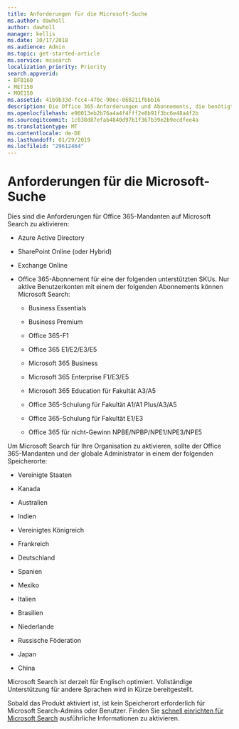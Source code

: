```yaml
---
title: Anforderungen für die Microsoft-Suche
ms.author: dawholl
author: dawholl
manager: kellis
ms.date: 10/17/2018
ms.audience: Admin
ms.topic: get-started-article
ms.service: mssearch
localization_priority: Priority
search.appverid:
- BFB160
- MET150
- MOE150
ms.assetid: 41b9b33d-fcc4-470c-90ec-068211fbbb16
description: Die Office 365-Anforderungen und Abonnements, die benötigt werden, aktivieren Microsoft Search
ms.openlocfilehash: e90013eb2b76a4a4f4fff2e8b91f3bc6e48a4f2b
ms.sourcegitcommit: 1c038d87efab4840d97b1f367b39e2b9ecdfee4a
ms.translationtype: MT
ms.contentlocale: de-DE
ms.lasthandoff: 01/29/2019
ms.locfileid: "29612464"
---
```

# <a name="requirements-for-microsoft-search"></a>Anforderungen für die Microsoft-Suche

Dies sind die Anforderungen für Office 365-Mandanten auf Microsoft Search zu aktivieren: 
  
- Azure Active Directory
    
- SharePoint Online (oder Hybrid)
    
- Exchange Online
    
- Office 365-Abonnement für eine der folgenden unterstützten SKUs. Nur aktive Benutzerkonten mit einem der folgenden Abonnements können Microsoft Search:
    
  - Business Essentials
    
  - Business Premium
    
  - Office 365-F1
    
  - Office 365 E1/E2/E3/E5
    
  - Microsoft 365 Business
    
  - Microsoft 365 Enterprise F1/E3/E5
    
  - Microsoft 365 Education für Fakultät A3/A5
    
  - Office 365-Schulung für Fakultät A1/A1 Plus/A3/A5
    
  - Office 365-Schulung für Fakultät E1/E3
    
  - Office 365 für nicht-Gewinn NPBE/NPBP/NPE1/NPE3/NPE5
    
Um Microsoft Search für Ihre Organisation zu aktivieren, sollte der Office 365-Mandanten und der globale Administrator in einem der folgenden Speicherorte:
  
- Vereinigte Staaten
    
- Kanada
    
- Australien
    
- Indien
    
- Vereinigtes Königreich
    
- Frankreich
    
- Deutschland
  
- Spanien
    
- Mexiko
    
- Italien
    
- Brasilien
    
- Niederlande
    
- Russische Föderation
    
- Japan

- China
 
Microsoft Search ist derzeit für Englisch optimiert. Vollständige Unterstützung für andere Sprachen wird in Kürze bereitgestellt.

Sobald das Produkt aktiviert ist, ist kein Speicherort erforderlich für Microsoft Search-Admins oder Benutzer. Finden Sie [schnell einrichten für Microsoft Search](quick-set-up.md) ausführliche Informationen zu aktivieren. 

  

